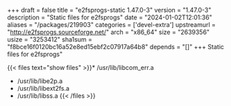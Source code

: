 +++
draft = false
title = "e2fsprogs-static 1.47.0-3"
version = "1.47.0-3"
description = "Static files for e2fsprogs"
date = "2024-01-02T12:01:36"
aliases = "/packages/219903"
categories = ['devel-extra']
upstreamurl = "http://e2fsprogs.sourceforge.net/"
arch = "x86_64"
size = "2639356"
usize = "3253412"
sha1sum = "f8bce16f0120bc16a52e8ed15ebf2c07917a64b8"
depends = "[]"
+++
Static files for e2fsprogs"

{{< files text="show files" >}}* /usr/lib/libcom_err.a
* /usr/lib/libe2p.a
* /usr/lib/libext2fs.a
* /usr/lib/libss.a
{{< /files >}}